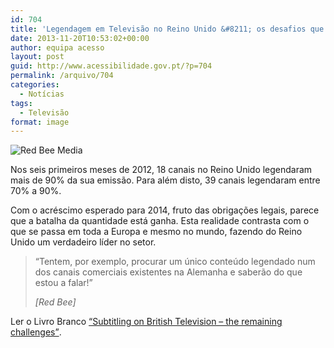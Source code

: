 ```yaml
---
id: 704
title: 'Legendagem em Televisão no Reino Unido &#8211; os desafios que faltam'
date: 2013-11-20T10:53:02+00:00
author: equipa acesso
layout: post
guid: http://www.acessibilidade.gov.pt/?p=704
permalink: /arquivo/704
categories:
  - Notícias
tags:
  - Televisão
format: image
---
```

<img class="alignleft" src="http://www.redbeemedia.com/sites/all/themes/redbeemedia/logo.png" alt="Red Bee Media" />

Nos seis primeiros meses de 2012, 18 canais no Reino Unido legendaram mais de 90% da sua emissão. Para além disto, 39 canais legendaram entre 70% a 90%.

Com o acréscimo esperado para 2014, fruto das obrigações legais, parece que a batalha da quantidade está ganha. Esta realidade contrasta com o que se passa em toda a Europa e mesmo no mundo, fazendo do Reino Unido um verdadeiro líder no setor.

> &#8220;Tentem, por exemplo, procurar um único conteúdo legendado num dos canais comerciais existentes na Alemanha e saberão do que estou a falar!&#8221;
> 
> <cite>[<em lang="en">Red Bee</em>]</cite> 

Ler o Livro Branco <a href="http://www.redbeemedia.com/insights/subtitling-british-television-remaining-challenges" lang="en">“Subtitling on British Television – the remaining challenges”</a>.